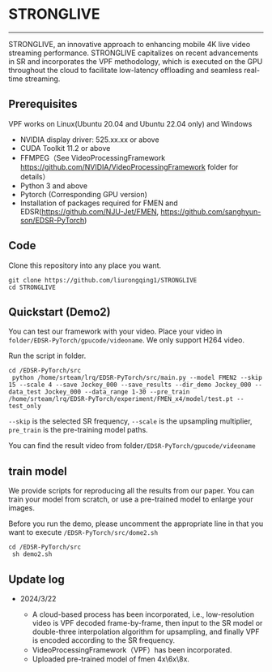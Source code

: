 # STRONGLIVE

----------

STRONGLIVE, an innovative approach to enhancing mobile 4K live video streaming performance. STRONGLIVE capitalizes on recent advancements in SR and incorporates the VPF methodology, which is executed on the GPU throughout the cloud to facilitate low-latency offloading and seamless real-time streaming. 


## Prerequisites ##

VPF works on Linux(Ubuntu 20.04 and Ubuntu 22.04 only) and Windows  
- NVIDIA display driver: 525.xx.xx or above  
- CUDA Toolkit 11.2 or above  
- FFMPEG（See VideoProcessingFramework https://github.com/NVIDIA/VideoProcessingFramework folder for details）  
- Python 3 and above  
- Pytorch (Corresponding GPU version)  
- Installation of packages required for FMEN and EDSR(https://github.com/NJU-Jet/FMEN, https://github.com/sanghyun-son/EDSR-PyTorch)


## Code ##

Clone this repository into any place you want.  

`git clone https://github.com/liurongqing1/STRONGLIVE`  
`cd STRONGLIVE`


## Quickstart (Demo2) ##

You can test our framework with your video. Place your video in `folder/EDSR-PyTorch/gpucode/videoname`. We only support H264 video.  

Run the script in folder.   

`cd /EDSR-PyTorch/src`  
` python /home/srteam/lrq/EDSR-PyTorch/src/main.py --model FMEN2 --skip 15 --scale 4 --save Jockey_000 --save_results --dir_demo Jockey_000 --data_test Jockey_000 --data_range 1-30 --pre_train /home/srteam/lrq/EDSR-PyTorch/experiment/FMEN_x4/model/test.pt --test_only`  

`--skip` is the selected SR frequency, `--scale` is the upsampling multiplier, `pre_train` is the pre-training model paths.  

You can find the result video from folder`/EDSR-PyTorch/gpucode/videoname`


## train model ##
We provide scripts for reproducing all the results from our paper. You can train your model from scratch, or use a pre-trained model to enlarge your images.  

Before you run the demo, please uncomment the appropriate line in that you want to execute `/EDSR-PyTorch/src/dome2.sh`   

`cd /EDSR-PyTorch/src`  
` sh demo2.sh` 


## Update log ##

- 2024/3/22 
	
	- A cloud-based process has been incorporated, i.e., low-resolution video is VPF decoded frame-by-frame, then input to the SR model or double-three interpolation algorithm for upsampling, and finally VPF is encoded according to the SR frequency.
	- VideoProcessingFramework（VPF）has been incorporated.
	- Uploaded pre-trained model of fmen 4x\6x\8x.